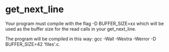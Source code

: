 # get_next_line

Your program must compile with the flag -D BUFFER_SIZE=xx which will be used
as the buffer size for the read calls in your get_next_line.

The program will be compiled in this way:
gcc -Wall -Wextra -Werror -D BUFFER_SIZE=42 'files'.c.
